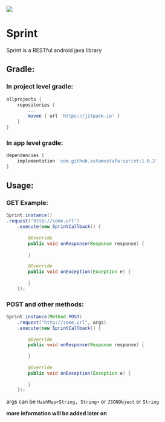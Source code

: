 [![](https://jitpack.io/v/ostamustafa/Sprint.svg)](https://jitpack.io/#ostamustafa/Sprint)

# Sprint
Sprint is a RESTful android java library

## Gradle:

### In project level gradle:

```gradle
allprojects {
    repositories {
        ...
        maven { url 'https://jitpack.io' }
    }
}
```

### In app level gradle:

```gradle
dependencies {
    implementation 'com.github.ostamustafa:sprint:1.0.2'
}
```

## Usage:

### GET Example:

```java
Sprint.instance()
.request("http://some.url")
    .execute(new SprintCallback() {
        
        @Override
        public void onResponse(Response response) {
        
        }
        
        @Override
        public void onException(Exception e) {
        
        }
    });
```

### POST and other methods:

```java
Sprint.instance(Method.POST)
    .request("http://some.url", args)
    .execute(new SprintCallback() {
        
        @Override
        public void onResponse(Response response) {
        
        }
        
        @Override
        public void onException(Exception e) {
        
        }
    });
```
args can be `HashMap<String, String>` or `JSONObject` or `String`

__more information will be added later on__
